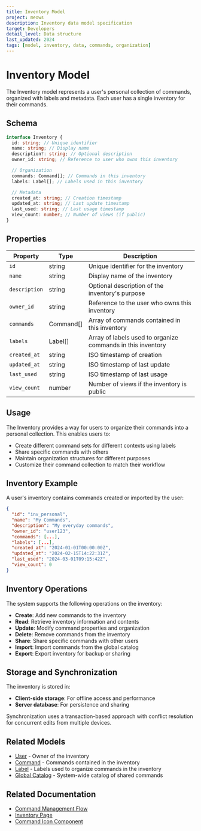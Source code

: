 ```yaml
---
title: Inventory Model
project: meows
description: Inventory data model specification
target: Developers
detail_level: Data structure
last_updated: 2024
tags: [model, inventory, data, commands, organization]
---
```


# Inventory Model

The Inventory model represents a user's personal collection of commands, organized with labels and metadata. Each user has a single inventory for their commands.

## Schema

```typescript
interface Inventory {
  id: string; // Unique identifier
  name: string; // Display name
  description?: string; // Optional description
  owner_id: string; // Reference to user who owns this inventory

  // Organization
  commands: Command[]; // Commands in this inventory
  labels: Label[]; // Labels used in this inventory

  // Metadata
  created_at: string; // Creation timestamp
  updated_at: string; // Last update timestamp
  last_used: string; // Last usage timestamp
  view_count: number; // Number of views (if public)
}
```

## Properties

| Property      | Type      | Description                                                 |
| ------------- | --------- | ----------------------------------------------------------- |
| `id`          | string    | Unique identifier for the inventory                         |
| `name`        | string    | Display name of the inventory                               |
| `description` | string    | Optional description of the inventory's purpose             |
| `owner_id`    | string    | Reference to the user who owns this inventory               |
| `commands`    | Command[] | Array of commands contained in this inventory               |
| `labels`      | Label[]   | Array of labels used to organize commands in this inventory |
| `created_at`  | string    | ISO timestamp of creation                                   |
| `updated_at`  | string    | ISO timestamp of last update                                |
| `last_used`   | string    | ISO timestamp of last usage                                 |
| `view_count`  | number    | Number of views if the inventory is public                  |

## Usage

The Inventory provides a way for users to organize their commands into a personal collection. This enables users to:

- Create different command sets for different contexts using labels
- Share specific commands with others
- Maintain organization structures for different purposes
- Customize their command collection to match their workflow

## Inventory Example

A user's inventory contains commands created or imported by the user:

```json
{
  "id": "inv_personal",
  "name": "My Commands",
  "description": "My everyday commands",
  "owner_id": "user123",
  "commands": [...],
  "labels": [...],
  "created_at": "2024-01-01T00:00:00Z",
  "updated_at": "2024-02-15T14:22:31Z",
  "last_used": "2024-03-01T09:15:42Z",
  "view_count": 0
}
```

## Inventory Operations

The system supports the following operations on the inventory:

- **Create**: Add new commands to the inventory
- **Read**: Retrieve inventory information and contents
- **Update**: Modify command properties and organization
- **Delete**: Remove commands from the inventory
- **Share**: Share specific commands with other users
- **Import**: Import commands from the global catalog
- **Export**: Export inventory for backup or sharing

## Storage and Synchronization

The inventory is stored in:

- **Client-side storage**: For offline access and performance
- **Server database**: For persistence and sharing

Synchronization uses a transaction-based approach with conflict resolution for concurrent edits from multiple devices.

## Related Models

- [User](user.md) - Owner of the inventory
- [Command](command.md) - Commands contained in the inventory
- [Label](label.md) - Labels used to organize commands in the inventory
- [Global Catalog](global-catalog.md) - System-wide catalog of shared commands

## Related Documentation

- [Command Management Flow](../flows/command-management.md)
- [Inventory Page](../pages/inventory.md)
- [Command Icon Component](../components/CommandIcon.md)
